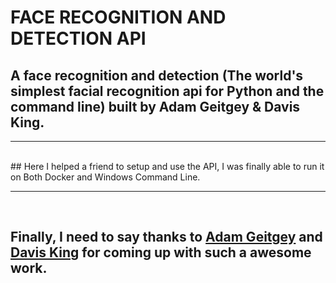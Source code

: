 # FACE RECOGNITION AND DETECTION API
## A face recognition and detection (The world's simplest facial recognition api for Python and the command line) built by Adam Geitgey &amp; Davis King.

---
<br/>
## Here I helped a friend to setup and use the API, I was finally able to run it on Both Docker and Windows Command Line.

---
<br/>

## Finally, I need to say thanks to [Adam Geitgey](https://github.com/ageitgey/) and [Davis King](https://twitter.com/nulhom) for coming up with such a awesome work.
